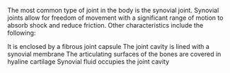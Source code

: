


The most common type of joint in the body is the synovial joint. Synovial joints allow for freedom of movement with a significant range of motion to absorb shock and reduce friction. Other characteristics include the following:

It is enclosed by a fibrous joint capsule
The joint cavity is lined with a synovial membrane
The articulating surfaces of the bones are covered in hyaline cartilage
Synovial fluid occupies the joint cavity
